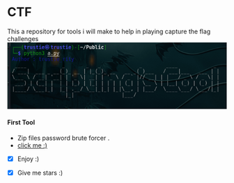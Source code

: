 # CTF
This a repository for tools i  will make to help in playing capture the flag challenges
<img src="./banner.png" alt="you just saw me :)" /> 
#### First Tool
 - Zip files password brute forcer .
 - <a href="/ziptool" >click me :)<a/>
* [x] Enjoy :) 

* [x] Give me stars :)
